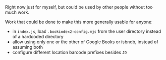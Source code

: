 Right now just for myself, but could be used by other people without too much work.

Work that could be done to make this more generally usable for anyone:

- in `index.js`, load `.bookindex2-config.mjs` from the user directory instead of a hardcoded directory
- allow using only one or the other of Google Books or isbndb, instead of assuming both
- configure different location barcode prefixes besides `JD`

